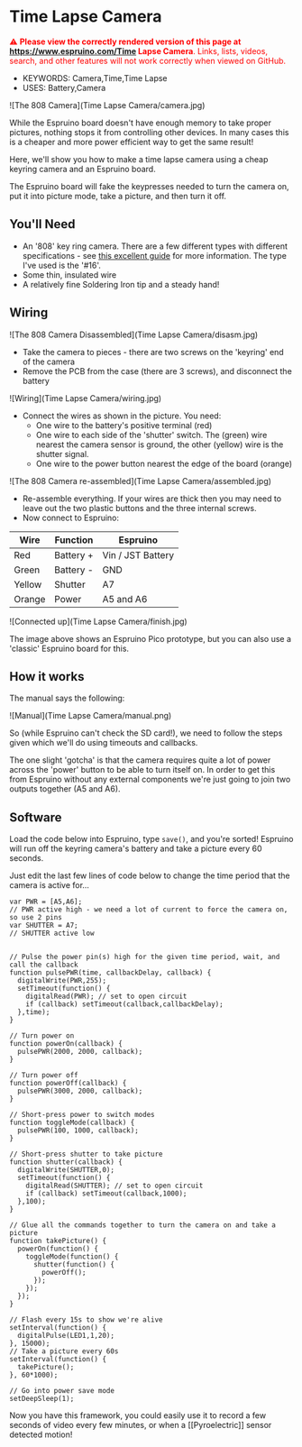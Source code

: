 <!--- Copyright (c) 2014 Gordon Williams, Pur3 Ltd. See the file LICENSE for copying permission. --> 
Time Lapse Camera
=================

<span style="color:red">:warning: **Please view the correctly rendered version of this page at https://www.espruino.com/Time Lapse Camera**. Links, lists, videos, search, and other features will not work correctly when viewed on GitHub.</span>

* KEYWORDS: Camera,Time,Time Lapse
* USES: Battery,Camera

![The 808 Camera](Time Lapse Camera/camera.jpg)

While the Espruino board doesn't have enough memory to take proper pictures, nothing stops it from controlling other devices. In many cases this is a cheaper and more power efficient way to get the same result!

Here, we'll show you how to make a time lapse camera using a cheap keyring camera and an Espruino board.

The Espruino board will fake the keypresses needed to turn the camera on, put it into picture mode, take a picture, and then turn it off.

You'll Need
----------

* An '808' key ring camera. There are a few different types with different specifications - see [this excellent guide](http://www.chucklohr.com/808/index.shtml) for more information. The type I've used is the '#16'.
* Some thin, insulated wire
* A relatively fine Soldering Iron tip and a steady hand!

Wiring
------

![The 808 Camera Disassembled](Time Lapse Camera/disasm.jpg)

* Take the camera to pieces - there are two screws on the 'keyring' end of the camera
* Remove the PCB from the case (there are 3 screws), and disconnect the battery

![Wiring](Time Lapse Camera/wiring.jpg)

* Connect the wires as shown in the picture. You need:
  * One wire to the battery's positive terminal (red)
  * One wire to each side of the 'shutter' switch. The (green) wire nearest the camera sensor is ground, the other (yellow) wire is the shutter signal.
  * One wire to the power button nearest the edge of the board (orange) 

![The 808 Camera re-assembled](Time Lapse Camera/assembled.jpg)

* Re-assemble everything. If your wires are thick then you may need to leave out the two plastic buttons and the three internal screws.
* Now connect to Espruino:

| Wire   | Function  | Espruino |
|--------|-----------|----------|
| Red    | Battery + | Vin / JST Battery |
| Green  | Battery - | GND               |
| Yellow | Shutter   | A7                |
| Orange | Power     | A5 and A6         |

![Connected up](Time Lapse Camera/finish.jpg)

The image above shows an Espruino Pico prototype, but you can also use a 'classic' Espruino board for this.

How it works
-----------

The manual says the following:

![Manual](Time Lapse Camera/manual.png)

So (while Espruino can't check the SD card!), we need to follow the steps given which we'll do using timeouts and callbacks.

The one slight 'gotcha' is that the camera requires quite a lot of power across the 'power' button to be able to turn itself on. In order to get this from Espruino without any external components we're just going to join two outputs together (A5 and A6).

Software
--------

Load the code below into Espruino, type `save()`, and you're sorted! Espruino will run off the keyring camera's battery and take a picture every 60 seconds.

Just edit the last few lines of code below to change the time period that the camera is active for...

```
var PWR = [A5,A6];
// PWR active high - we need a lot of current to force the camera on, so use 2 pins
var SHUTTER = A7;
// SHUTTER active low


// Pulse the power pin(s) high for the given time period, wait, and call the callback
function pulsePWR(time, callbackDelay, callback) {
  digitalWrite(PWR,255);
  setTimeout(function() {
    digitalRead(PWR); // set to open circuit
    if (callback) setTimeout(callback,callbackDelay);
  },time);
}

// Turn power on
function powerOn(callback) {
  pulsePWR(2000, 2000, callback);
}

// Turn power off
function powerOff(callback) {
  pulsePWR(3000, 2000, callback);
}

// Short-press power to switch modes
function toggleMode(callback) {
  pulsePWR(100, 1000, callback);
}

// Short-press shutter to take picture
function shutter(callback) {
  digitalWrite(SHUTTER,0);
  setTimeout(function() {
    digitalRead(SHUTTER); // set to open circuit
    if (callback) setTimeout(callback,1000);
  },100);
}

// Glue all the commands together to turn the camera on and take a picture
function takePicture() {
  powerOn(function() {
    toggleMode(function() {
      shutter(function() {
        powerOff();
      });
    });
  });
}

// Flash every 15s to show we're alive
setInterval(function() {
  digitalPulse(LED1,1,20);
}, 15000);
// Take a picture every 60s
setInterval(function() {
  takePicture();
}, 60*1000);

// Go into power save mode
setDeepSleep(1);
```

Now you have this framework, you could easily use it to record a few seconds of video every few minutes, or when a [[Pyroelectric]] sensor detected motion!
